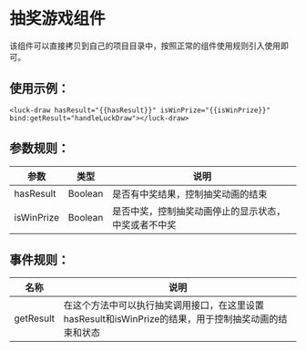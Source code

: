 # 抽奖游戏组件
该组件可以直接拷贝到自己的项目目录中，按照正常的组件使用规则引入使用即可。  
## 使用示例：
```
<luck-draw hasResult="{{hasResult}}" isWinPrize="{{isWinPrize}}" bind:getResult="handleLuckDraw"></luck-draw>
```

## 参数规则：  

 参数  | 类型 | 说明  
 ---- | ----- | -----   
 hasResult  | Boolean | 是否有中奖结果，控制抽奖动画的结束  
 isWinPrize  | Boolean | 是否中奖，控制抽奖动画停止的显示状态，中奖或者不中奖 
 
 ## 事件规则：
 
  名称 | 说明
  ---- | ----
  getResult | 在这个方法中可以执行抽奖调用接口，在这里设置hasResult和isWinPrize的结果，用于控制抽奖动画的结束和状态
